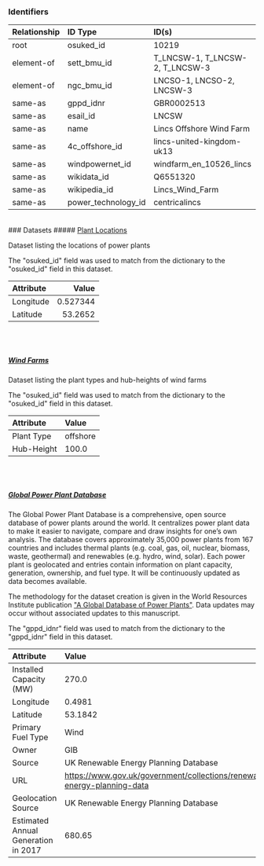 ### Identifiers

| Relationship   | ID Type             | ID(s)                           |
|:---------------|:--------------------|:--------------------------------|
| root           | osuked_id           | 10219                           |
| element-of     | sett_bmu_id         | T_LNCSW-1, T_LNCSW-2, T_LNCSW-3 |
| element-of     | ngc_bmu_id          | LNCSO-1, LNCSO-2, LNCSW-3       |
| same-as        | gppd_idnr           | GBR0002513                      |
| same-as        | esail_id            | LNCSW                           |
| same-as        | name                | Lincs Offshore Wind Farm        |
| same-as        | 4c_offshore_id      | lincs-united-kingdom-uk13       |
| same-as        | windpowernet_id     | windfarm_en_10526_lincs         |
| same-as        | wikidata_id         | Q6551320                        |
| same-as        | wikipedia_id        | Lincs_Wind_Farm                 |
| same-as        | power_technology_id | centricalincs                   |

<br>
### Datasets
##### <a href="https://raw.githubusercontent.com/OSUKED/Dictionary-Datasets/main/datasets/plant-locations/datapackage.json">Plant Locations</a>

Dataset listing the locations of power plants

The "osuked_id" field was used to match from the dictionary to the "osuked_id" field in this dataset.

| Attribute   |     Value |
|:------------|----------:|
| Longitude   |  0.527344 |
| Latitude    | 53.2652   |

<br><br>
##### <a href="https://raw.githubusercontent.com/OSUKED/Dictionary-Datasets/main/datasets/wind-farms/datapackage.json">Wind Farms</a>

Dataset listing the plant types and hub-heights of wind farms

The "osuked_id" field was used to match from the dictionary to the "osuked_id" field in this dataset.

| Attribute   | Value    |
|:------------|:---------|
| Plant Type  | offshore |
| Hub-Height  | 100.0    |

<br><br>
##### <a href="https://raw.githubusercontent.com/OSUKED/Dictionary-Datasets/main/datasets/global-power-plant-database/datapackage.json">Global Power Plant Database</a>

The Global Power Plant Database is a comprehensive, open source database of power plants around the world. It centralizes power plant data to make it easier to navigate, compare and draw insights for one’s own analysis. The database covers approximately 35,000 power plants from 167 countries and includes thermal plants (e.g. coal, gas, oil, nuclear, biomass, waste, geothermal) and renewables (e.g. hydro, wind, solar). Each power plant is geolocated and entries contain information on plant capacity, generation, ownership, and fuel type. It will be continuously updated as data becomes available. 

The methodology for the dataset creation is given in the World Resources Institute publication ["A Global Database of Power Plants"](https://www.wri.org/research/global-database-power-plants). Data updates may occur without associated updates to this manuscript.

The "gppd_idnr" field was used to match from the dictionary to the "gppd_idnr" field in this dataset.

| Attribute                           | Value                                                                    |
|:------------------------------------|:-------------------------------------------------------------------------|
| Installed Capacity (MW)             | 270.0                                                                    |
| Longitude                           | 0.4981                                                                   |
| Latitude                            | 53.1842                                                                  |
| Primary Fuel Type                   | Wind                                                                     |
| Owner                               | GIB                                                                      |
| Source                              | UK Renewable Energy Planning Database                                    |
| URL                                 | https://www.gov.uk/government/collections/renewable-energy-planning-data |
| Geolocation Source                  | UK Renewable Energy Planning Database                                    |
| Estimated Annual Generation in 2017 | 680.65                                                                   |
